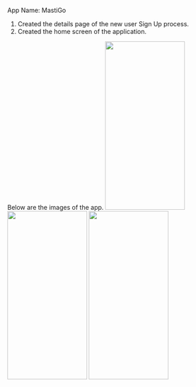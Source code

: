 App Name: MastiGo

1. Created the details page of the new user Sign Up process.
2. Created the home screen of the application.

Below are the images of the app.
<img src="https://user-images.githubusercontent.com/85288377/174302507-5dbbc5f4-a4ba-4984-8a07-88c3fe7dda62.jpg" width="180" height="380" />
<img src="https://user-images.githubusercontent.com/85288377/174299065-3f48fd39-87da-4251-8225-ae870de181d1.jpg" width="180" height="380" />
<img src="https://user-images.githubusercontent.com/85288377/174299079-daf84e2a-3841-4aab-b025-653885538b0f.jpg" width="180" height="380" />
